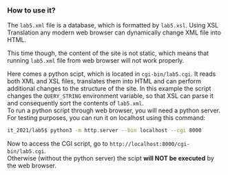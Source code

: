 ### How to use it?

The `lab5.xml` file is a database, which is formatted by `lab5.xsl`. Using XSL Translation any modern web browser can dynamically change XML file into HTML.  

This time though, the content of the site is not static, which means that running `lab5.xml` file from web browser will not work properly.  

Here comes a python scipt, which is located in `cgi-bin/lab5.cgi`. It reads both XML and XSL files, translates them into HTML and can perform additional changes to the structure of the site. In this example the script changes the `QUERY_STRING` environment variable, so that XSL can parse it and consequently sort the contents of `lab5.xml`.  
To run a python script through web browser, you will need a python server. For testing purposes, you can run it on localhost using this command:
```bash
it_2021/lab5$ python3 -m http.server --bin localhost --cgi 8000
```
Now to access the CGI script, go to `http://localhost:8000/cgi-bin/lab5.cgi`.  
Otherwise (without the python server) the scipt **will NOT be executed** by the web browser.